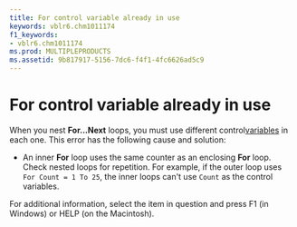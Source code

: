 ```yaml
---
title: For control variable already in use
keywords: vblr6.chm1011174
f1_keywords:
- vblr6.chm1011174
ms.prod: MULTIPLEPRODUCTS
ms.assetid: 9b817917-5156-7dc6-f4f1-4fc6626ad5c9
---
```



# For control variable already in use

When you nest  **For...Next** loops, you must use different control[variables](vbe-glossary.md) in each one. This error has the following cause and solution:



- An inner  **For** loop uses the same counter as an enclosing **For** loop. Check nested loops for repetition. For example, if the outer loop uses `For Count = 1 To 25`, the inner loops can't use  `Count` as the control variables.
    

For additional information, select the item in question and press F1 (in Windows) or HELP (on the Macintosh).

